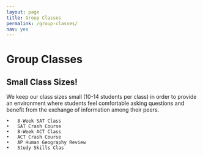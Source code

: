 ```yaml
---
layout: page
title: Group Classes
permalink: /group-classes/
nav: yes
---
```



# Group Classes

## Small Class Sizes!

We keep our class sizes small (10-14 students per class) in order to provide an environment where students feel comfortable asking questions and benefit from the exchange of information among their peers.

	•	8-Week SAT Class
	•	SAT Crash Course
	•	8-Week ACT Class
	•	ACT Crash Course
	•	AP Human Geography Review
	•	Study Skills Clas